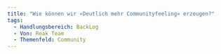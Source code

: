 ```yaml
---
title: "Wie können wir «Deutlich mehr Communityfeeling» erzeugen?"
tags:
  - Handlungsbereich: BackLog
  - Von: Reak Team
  - Themenfeld: Community
---
```


